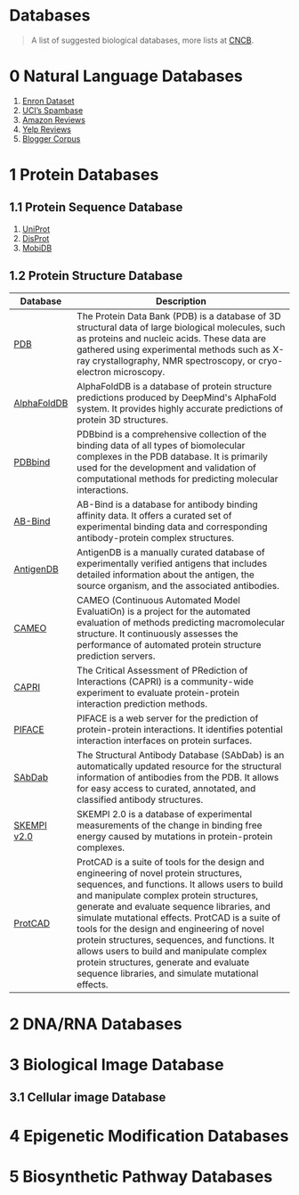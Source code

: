 # Databases

> A list of suggested biological databases, more lists at [CNCB](https://ngdc.cncb.ac.cn/databasecommons/).

# 0 Natural Language Databases

1. [Enron Dataset](https://www.cs.cmu.edu/~enron/)
2. [UCI’s Spambase](https://archive.ics.uci.edu/dataset/94/spambase)
3. [Amazon Reviews](https://cseweb.ucsd.edu/~jmcauley/datasets/amazon_v2/)
4. [Yelp Reviews](https://www.yelp.com/dataset)
5. [Blogger Corpus](https://u.cs.biu.ac.il/~koppel/BlogCorpus.htm)

# 1 Protein Databases

## 1.1 Protein Sequence Database

1. [UniProt](https://www.uniprot.org/downloads)
2. [DisProt](https://disprot.org)
3. [MobiDB](https://mobidb.bio.unipd.it/)

## 1.2 Protein Structure Database

Database | Description
---------|----------
[PDB](https://www.rcsb.org/) | The Protein Data Bank (PDB) is a database of 3D structural data of large biological molecules, such as proteins and nucleic acids. These data are gathered using experimental methods such as X-ray crystallography, NMR spectroscopy, or cryo-electron microscopy.
[AlphaFoldDB](https://alphafold.ebi.ac.uk/) | AlphaFoldDB is a database of protein structure predictions produced by DeepMind's AlphaFold system. It provides highly accurate predictions of protein 3D structures.
[PDBbind](http://www.pdbbind.org.cn/download.php) | PDBbind is a comprehensive collection of the binding data of all types of biomolecular complexes in the PDB database. It is primarily used for the development and validation of computational methods for predicting molecular interactions.
[AB-Bind](https://github.com/sarahsirin/AB-Bind-Database) | AB-Bind is a database for antibody binding affinity data. It offers a curated set of experimental binding data and corresponding antibody-protein complex structures.
[AntigenDB](http://crdd.osdd.net/raghava/antigendb/) | AntigenDB is a manually curated database of experimentally verified antigens that includes detailed information about the antigen, the source organism, and the associated antibodies.
[CAMEO](https://www.cameo3d.org/) | CAMEO (Continuous Automated Model EvaluatiOn) is a project for the automated evaluation of methods predicting macromolecular structure. It continuously assesses the performance of automated protein structure prediction servers.
[CAPRI](https://www.ebi.ac.uk/msd-srv/capri/) | The Critical Assessment of PRediction of Interactions (CAPRI) is a community-wide experiment to evaluate protein-protein interaction prediction methods.
[PIFACE](http://prism.ccbb.ku.edu.tr/piface) | PIFACE is a web server for the prediction of protein-protein interactions. It identifies potential interaction interfaces on protein surfaces.
[SAbDab](http://opig.stats.ox.ac.uk/webapps/newsabdab/sabdab/) | The Structural Antibody Database (SAbDab) is an automatically updated resource for the structural information of antibodies from the PDB. It allows for easy access to curated, annotated, and classified antibody structures.
[SKEMPI v2.0](https://life.bsc.es/pid/skempi2) | SKEMPI 2.0 is a database of experimental measurements of the change in binding free energy caused by mutations in protein-protein complexes.
[ProtCAD](http://dunbrack2.fccc.edu/protcad/) | ProtCAD is a suite of tools for the design and engineering of novel protein structures, sequences, and functions. It allows users to build and manipulate complex protein structures, generate and evaluate sequence libraries, and simulate mutational effects. ProtCAD is a suite of tools for the design and engineering of novel protein structures, sequences, and functions. It allows users to build and manipulate complex protein structures, generate and evaluate sequence libraries, and simulate mutational effects.


# 2 DNA/RNA Databases

# 3 Biological Image Database
## 3.1 Cellular image Database

# 4 Epigenetic Modification Databases

# 5 Biosynthetic Pathway Databases


